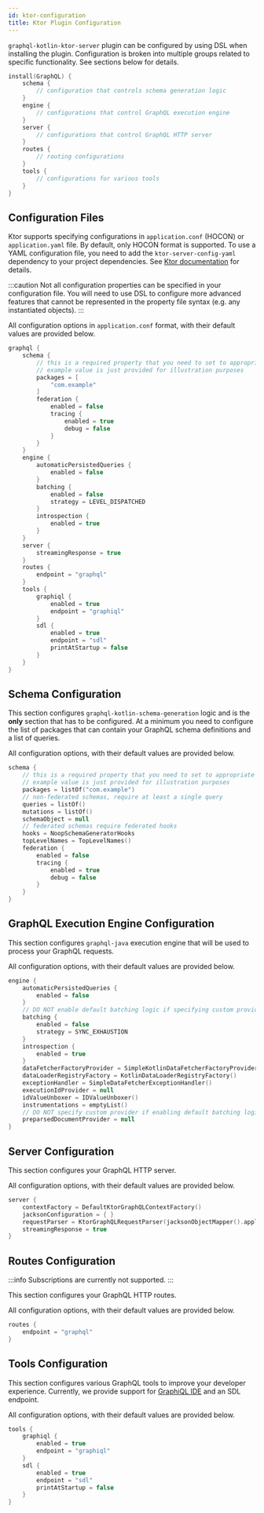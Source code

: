 ```yaml
---
id: ktor-configuration
title: Ktor Plugin Configuration
---
```


`graphql-kotlin-ktor-server` plugin can be configured by using DSL when installing the plugin. Configuration is broken into multiple
groups related to specific functionality. See sections below for details.

```kotlin
install(GraphQL) {
    schema {
        // configuration that controls schema generation logic
    }
    engine {
        // configurations that control GraphQL execution engine
    }
    server {
        // configurations that control GraphQL HTTP server
    }
    routes {
        // routing configurations
    }
    tools {
        // configurations for various tools
    }
}
```

## Configuration Files

Ktor supports specifying configurations in `application.conf` (HOCON) or `application.yaml` file. By default, only HOCON format
is supported. To use a YAML configuration file, you need to add the `ktor-server-config-yaml` dependency to your project dependencies.
See [Ktor documentation](https://ktor.io/docs/configuration-file.html) for details.

:::caution
Not all configuration properties can be specified in your configuration file. You will need to use DSL to configure more advanced features
that cannot be represented in the property file syntax (e.g. any instantiated objects).
:::

All configuration options in `application.conf` format, with their default values are provided below.

```kotlin
graphql {
    schema {
        // this is a required property that you need to set to appropriate value
        // example value is just provided for illustration purposes
        packages = [
            "com.example"
        ]
        federation {
            enabled = false
            tracing {
                enabled = true
                debug = false
            }
        }
    }
    engine {
        automaticPersistedQueries {
            enabled = false
        }
        batching {
            enabled = false
            strategy = LEVEL_DISPATCHED
        }
        introspection {
            enabled = true
        }
    }
    server {
        streamingResponse = true
    }
    routes {
        endpoint = "graphql"
    }
    tools {
        graphiql {
            enabled = true
            endpoint = "graphiql"
        }
        sdl {
            enabled = true
            endpoint = "sdl"
            printAtStartup = false
        }
    }
}
```

## Schema Configuration

This section configures `graphql-kotlin-schema-generation` logic and is the **only** section that has to be configured.
At a minimum you need to configure the list of packages that can contain your GraphQL schema definitions and a list of queries.

All configuration options, with their default values are provided below.

```kotlin
schema {
    // this is a required property that you need to set to appropriate value
    // example value is just provided for illustration purposes
    packages = listOf("com.example")
    // non-federated schemas, require at least a single query
    queries = listOf()
    mutations = listOf()
    schemaObject = null
    // federated schemas require federated hooks
    hooks = NoopSchemaGeneratorHooks
    topLevelNames = TopLevelNames()
    federation {
        enabled = false
        tracing {
            enabled = true
            debug = false
        }
    }
}
```

## GraphQL Execution Engine Configuration

This section configures `graphql-java` execution engine that will be used to process your GraphQL requests.

All configuration options, with their default values are provided below.

```kotlin
engine {
    automaticPersistedQueries {
        enabled = false
    }
    // DO NOT enable default batching logic if specifying custom provider
    batching {
        enabled = false
        strategy = SYNC_EXHAUSTION
    }
    introspection {
        enabled = true
    }
    dataFetcherFactoryProvider = SimpleKotlinDataFetcherFactoryProvider()
    dataLoaderRegistryFactory = KotlinDataLoaderRegistryFactory()
    exceptionHandler = SimpleDataFetcherExceptionHandler()
    executionIdProvider = null
    idValueUnboxer = IDValueUnboxer()
    instrumentations = emptyList()
    // DO NOT specify custom provider if enabling default batching logic
    preparsedDocumentProvider = null
}
```

## Server Configuration

This section configures your GraphQL HTTP server.

All configuration options, with their default values are provided below.

```kotlin
server {
    contextFactory = DefaultKtorGraphQLContextFactory()
    jacksonConfiguration = { }
    requestParser = KtorGraphQLRequestParser(jacksonObjectMapper().apply(jacksonConfiguration))
    streamingResponse = true
}
```

## Routes Configuration

:::info
Subscriptions are currently not supported.
:::

This section configures your GraphQL HTTP routes.

All configuration options, with their default values are provided below.

```kotlin
routes {
    endpoint = "graphql"
}
```

## Tools Configuration

This section configures various GraphQL tools to improve your developer experience. Currently, we provide support for
[GraphiQL IDE](https://github.com/graphql/graphiql) and an SDL endpoint.

All configuration options, with their default values are provided below.

```kotlin
tools {
    graphiql {
        enabled = true
        endpoint = "graphiql"
    }
    sdl {
        enabled = true
        endpoint = "sdl"
        printAtStartup = false
    }
}
```

